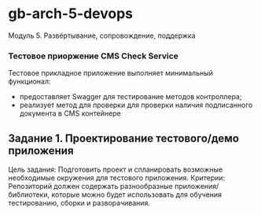 # gb-arch-5-devops
Модуль 5. Развёртывание, сопровождение, поддержка

### Тестовое приоржение CMS Check Service
Тестовое прикладное приложение выполняет минимальный функционал: 
- предоставляет Swagger для тестирование методов контроллера;
- реализует метод для проверки для проверки наличия подписанного документа в CMS контейнере

## Задание 1. Проектирование тестового/демо приложения
Цель задания: Подготовить проект и спланировать возможные необходимые окружения для тестового приложения.
Критерии: Репозиторий должен содержать разнообразные приложения/библиотеки, которые можно будет использовать для обучения тестированию, сборки и разворачивания.